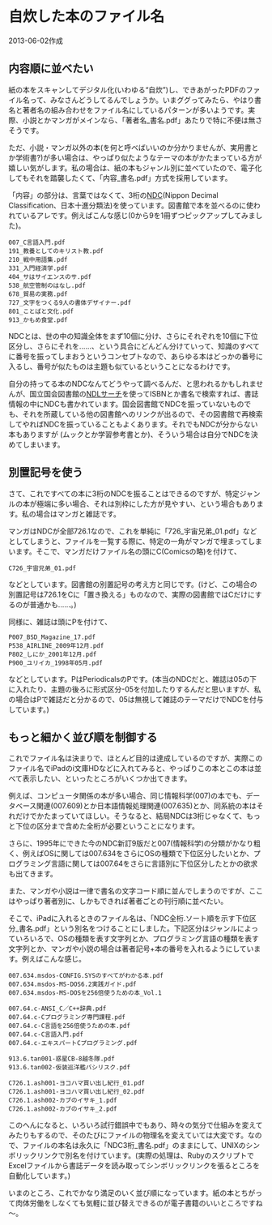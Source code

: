 # 自炊した本のファイル名

2013-06-02作成

## 内容順に並べたい

紙の本をスキャンしてデジタル化(いわゆる“自炊”)し、できあがったPDFのファイル名って、みなさんどうしてるんでしょうか。いまググってみたら、やはり書名と著者名の組み合わせをファイル名にしているパターンが多いようです。実際、小説とかマンガがメインなら、「著者名_書名.pdf」あたりで特に不便は無さそうです。

ただ、小説・マンガ以外の本(を何と呼べばいいのか分かりませんが、実用書とか学術書?)が多い場合は、やっぱり似たようなテーマの本がかたまっている方が嬉しい気がします。私の場合は、紙の本もジャンル別に並べていたので、電子化してもそれを踏襲したくて、「内容_書名.pdf」方式を採用しています。

「内容」の部分は、言葉ではなくて、3桁の[NDC](http://ja.wikipedia.org/wiki/%E6%97%A5%E6%9C%AC%E5%8D%81%E9%80%B2%E5%88%86%E9%A1%9E%E6%B3%95)(Nippon Decimal Classification、日本十進分類法)を使っています。図書館で本を並べるのに使われているアレです。例えばこんな感じ(0から9を1冊ずつピックアップしてみました)。

    007_C言語入門.pdf
    191_教養としてのキリスト教.pdf
    210_戦中用語集.pdf
    331_入門経済学.pdf
    404_サはサイエンスのサ.pdf
    538_航空管制のはなし.pdf
    678_貿易の実務.pdf
    727_文字をつくる9人の書体デザイナー.pdf
    801_ことばと文化.pdf
    913_かもめ食堂.pdf

NDCとは、世の中の知識全体をまず10個に分け、さらにそれぞれを10個に下位区分し、さらにそれを……、という具合にどんどん分けていって、知識のすべてに番号を振ってしまおうというコンセプトなので、あらゆる本はどっかの番号に入るし、番号が似たものは主題も似ているということになるわけです。

自分の持ってる本のNDCなんてどうやって調べるんだ、と思われるかもしれませんが、国立国会図書館の[NDLサーチ](http://iss.ndl.go.jp/)を使ってISBNとか書名で検索すれば、書誌情報の中にNDCも書かれています。国会図書館でNDCを振っていないものでも、それを所蔵している他の図書館へのリンクが出るので、その図書館で再検索してやればNDCを振っていることもよくあります。それでもNDCが分からない本もありますが (ムックとか学習参考書とか)、そういう場合は自分でNDCを決めてしまいます。

## 別置記号を使う

さて、これですべての本に3桁のNDCを振ることはできるのですが、特定ジャンルの本が極端に多い場合、それは別枠にした方が見やすい、という場合もあります。私の場合はマンガと雑誌です。

マンガはNDCが全部726.1なので、これを単純に「726_宇宙兄弟_01.pdf」などとしてしまうと、ファイルを一覧する際に、特定の一角がマンガで埋まってしまいます。そこで、マンガだけファイル名の頭にC(Comicsの略)を付けて、

    C726_宇宙兄弟_01.pdf

などとしています。図書館の別置記号の考え方と同じです。(けど、この場合の別置記号は726.1をCに「置き換える」ものなので、実際の図書館ではCだけにするのが普通かも……。)

同様に、雑誌は頭にPを付けて、

    P007_BSD_Magazine_17.pdf
    P538_AIRLINE_2009年12月.pdf
    P802_しにか_2001年12月.pdf
    P900_ユリイカ_1998年05月.pdf

などとしています。PはPeriodicalsのPです。(本当のNDCだと、雑誌は05の下に入れたり、主題の後ろに形式区分-05を付加したりするんだと思いますが、私の場合はPで雑誌だと分かるので、05は無視して雑誌のテーマだけでNDCを付与しています。)

## もっと細かく並び順を制御する

これでファイル名は決まりで、ほとんど目的は達成しているのですが、実際このファイル名でiPadのi文庫HDなどに入れてみると、やっぱりこの本とこの本は並べて表示したい、といったところがいくつか出てきます。

例えば、コンピュータ関係の本が多い場合、同じ情報科学(007)の本でも、データベース関連(007.609)とか日本語情報処理関連(007.635)とか、同系統の本はそれだけでかたまっていてほしい。そうなると、結局NDCは3桁じゃなくて、もっと下位の区分まで含めた全桁が必要ということになります。

さらに、1995年にできた今のNDC新訂9版だと007(情報科学)の分類がかなり粗く、例えばOSに関しては007.634をさらにOSの種類で下位区分したいとか、プログラミング言語に関しては007.64をさらに言語別に下位区分したとかの欲求も出てきます。

また、マンガや小説は一律で書名の文字コード順に並んでしまうのですが、ここはやっぱり著者別に、しかもできれば著者ごとの刊行順に並べたい。

そこで、iPadに入れるときのファイル名は、「NDC全桁.ソート順を示す下位区分_書名.pdf」という別名をつけることにしました。下記区分はジャンルによっていろいろで、OSの種類を表す文字列とか、プログラミング言語の種類を表す文字列とか、マンガや小説の場合は著者記号+本の番号を入れるようにしています。例えばこんな感じ。

    007.634.msdos-CONFIG.SYSのすべてがわかる本.pdf
    007.634.msdos-MS-DOS6.2実践ガイド.pdf
    007.634.msdos-MS-DOSを256倍使うための本_Vol.1

    007.64.c-ANSI_C／C++辞典.pdf
    007.64.c-Cプログラミング専門課程.pdf
    007.64.c-C言語を256倍使うための本.pdf
    007.64.c-C言語入門.pdf
    007.64.c-エキスパートCプログラミング.pdf

    913.6.tan001-惑星CB-8越冬隊.pdf
    913.6.tan002-仮装巡洋艦バシリスク.pdf

    C726.1.ash001-ヨコハマ買い出し紀行_01.pdf
    C726.1.ash001-ヨコハマ買い出し紀行_02.pdf
    C726.1.ash002-カブのイサキ_1.pdf
    C726.1.ash002-カブのイサキ_2.pdf

このへんになると、いろいろ試行錯誤中でもあり、時々の気分で仕組みを変えてみたりもするので、そのたびにファイルの物理名を変えていては大変です。なので、ファイルの本名は永久に「NDC3桁_書名.pdf」のままにして、UNIXのシンボリックリンクで別名を付けています。(実際の処理は、RubyのスクリプトでExcelファイルから書誌データを読み取ってシンボリックリンクを張るところを自動化しています。)

いまのところ、これでかなり満足のいく並び順になっています。紙の本とちがって肉体労働をしなくても気軽に並び替えできるのが電子書籍のいいところですね～。
